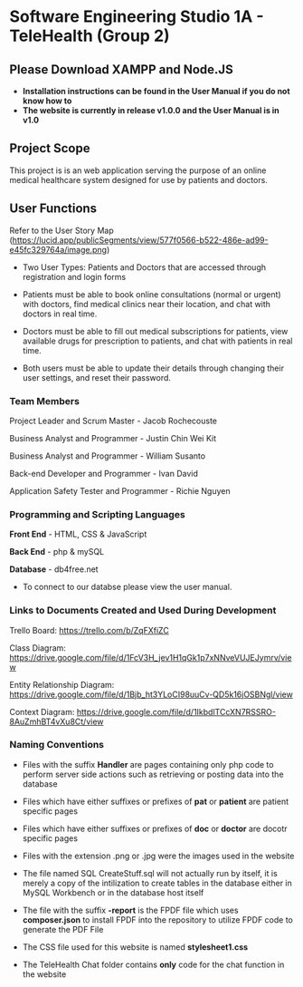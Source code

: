 # Software Engineering Studio 1A - TeleHealth (Group 2)
## **Please Download XAMPP and Node.JS**
- **Installation instructions can be found in the User Manual if you do not know how to**
- **The website is currently in release v1.0.0 and the User Manual is in v1.0**
 
## Project Scope
 This project is is an web application serving the purpose of an online medical healthcare system designed for use by patients and doctors.

## User Functions
Refer to the User Story Map (https://lucid.app/publicSegments/view/577f0566-b522-486e-ad99-e45fc329764a/image.png) 
<p align="justify">

- Two User Types: Patients and Doctors that are accessed through registration and login forms 

- Patients must be able to book online consultations (normal or urgent) with doctors, find medical clinics near their location, and chat with doctors in real time.

- Doctors must be able to fill out medical subscriptions for patients, view available drugs for prescription to patients, and chat with patients in real time.

- Both users must be able to update their details through changing their user settings, and reset their password.
</p>

### Team Members
Project Leader and Scrum Master - Jacob Rochecouste

Business Analyst and Programmer - Justin Chin Wei Kit

Business Analyst and Programmer - William Susanto

Back-end Developer and Programmer - Ivan David

Application Safety Tester and Programmer - Richie Nguyen

 
### Programming and Scripting Languages
**Front End** - 
HTML, CSS & JavaScript

**Back End** - 
php & mySQL

**Database** - 
db4free.net
- To connect to our databse please view the user manual.

### Links to Documents Created and Used During Development
Trello Board: https://trello.com/b/ZqFXfiZC

Class Diagram: https://drive.google.com/file/d/1FcV3H_jev1H1qGk1p7xNNveVUJEJymrv/view

Entity Relationship Diagram: https://drive.google.com/file/d/1Bjb_ht3YLoCI98uuCv-QD5k16jOSBNgl/view

Context Diagram: https://drive.google.com/file/d/1IkbdlTCcXN7RSSRO-8AuZmhBT4vXu8Ct/view

### Naming Conventions
<p align="justify">

- Files with the suffix **Handler** are pages containing only php code to perform server side actions such as retrieving or posting data into the database

- Files which have either suffixes or prefixes of **pat** or **patient** are patient specific pages

- Files which have either suffixes or prefixes of **doc** or **doctor** are docotr specific pages

- Files with the extension .png or .jpg were the images used in the website

- The file named SQL CreateStuff.sql will not actually run by itself, it is merely a copy of the intilization to create tables in the database either in MySQL Workbench or in the database host itself

- The file with the suffix **-report** is the FPDF file which uses **composer.json** to install FPDF into the repository to utilize FPDF code to generate the PDF File

- The CSS file used for this website is named **stylesheet1.css**

- The TeleHealth Chat folder contains **only** code for the chat function in the website
</p>
